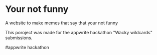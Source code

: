 # Your not funny
A website to make memes that say that your not funny


This poroject was made for the appwrite hackathon "Wacky wildcards" submissions.


#appwrite hackathon
